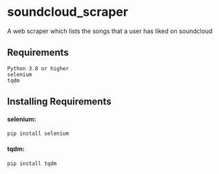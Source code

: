 # soundcloud_scraper
A web scraper which lists the songs that a user has liked on soundcloud


## Requirements

```
Python 3.8 or higher
selenium
tqdm
```

## Installing Requirements

#### selenium:
```
pip install selenium
```
#### tqdm:
```
pip install tqdm
```
